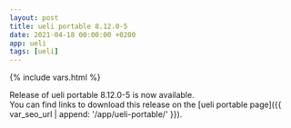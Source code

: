 ```yaml
---
layout: post
title: ueli portable 8.12.0-5
date: 2021-04-18 00:00:00 +0200
app: ueli
tags: [ueli]
---
```

{% include vars.html %}

Release of ueli portable 8.12.0-5 is now available.<br />
You can find links to download this release on the [ueli portable page]({{ var_seo_url | append: '/app/ueli-portable/' }}).
